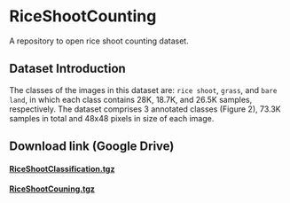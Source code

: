 # RiceShootCounting
A repository to open rice shoot counting dataset.

## Dataset Introduction
  The classes of the images in this dataset are: `rice shoot`, `grass`, and `bare land`, in which each class contains 28K, 18.7K, and 26.5K samples, respectively. The dataset comprises 3 annotated classes (Figure 2), 73.3K samples in total and 48x48 pixels in size of each image.

## Download link (Google Drive)
#### [RiceShootClassification.tgz](https://drive.google.com/file/d/1DcNYGvZfOrFhQAvnX_MFbo7UUzWAvfcc/view?usp=sharing)
#### [RiceShootCouning.tgz](https://drive.google.com/file/d/1De2BCy5_-egHfmoCNvGNkXmZURb_SMm5/view?usp=sharing)
